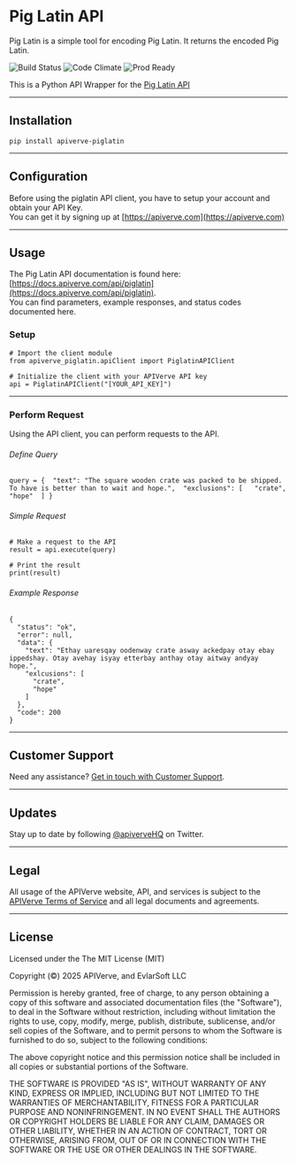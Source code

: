 Pig Latin API
============

Pig Latin is a simple tool for encoding Pig Latin. It returns the encoded Pig Latin.

![Build Status](https://img.shields.io/badge/build-passing-green)
![Code Climate](https://img.shields.io/badge/maintainability-B-purple)
![Prod Ready](https://img.shields.io/badge/production-ready-blue)

This is a Python API Wrapper for the [Pig Latin API](https://apiverve.com/marketplace/api/piglatin)

---

## Installation
	pip install apiverve-piglatin

---

## Configuration

Before using the piglatin API client, you have to setup your account and obtain your API Key.  
You can get it by signing up at [https://apiverve.com](https://apiverve.com)

---

## Usage

The Pig Latin API documentation is found here: [https://docs.apiverve.com/api/piglatin](https://docs.apiverve.com/api/piglatin).  
You can find parameters, example responses, and status codes documented here.

### Setup

```
# Import the client module
from apiverve_piglatin.apiClient import PiglatinAPIClient

# Initialize the client with your APIVerve API key
api = PiglatinAPIClient("[YOUR_API_KEY]")
```

---


### Perform Request
Using the API client, you can perform requests to the API.

###### Define Query

```
query = {  "text": "The square wooden crate was packed to be shipped. To have is better than to wait and hope.",  "exclusions": [   "crate",   "hope"  ] }
```

###### Simple Request

```
# Make a request to the API
result = api.execute(query)

# Print the result
print(result)
```

###### Example Response

```
{
  "status": "ok",
  "error": null,
  "data": {
    "text": "Ethay uaresqay oodenway crate asway ackedpay otay ebay ippedshay. Otay avehay isyay etterbay anthay otay aitway andyay hope.",
    "exlcusions": [
      "crate",
      "hope"
    ]
  },
  "code": 200
}
```

---

## Customer Support

Need any assistance? [Get in touch with Customer Support](https://apiverve.com/contact).

---

## Updates
Stay up to date by following [@apiverveHQ](https://twitter.com/apiverveHQ) on Twitter.

---

## Legal

All usage of the APIVerve website, API, and services is subject to the [APIVerve Terms of Service](https://apiverve.com/terms) and all legal documents and agreements.

---

## License
Licensed under the The MIT License (MIT)

Copyright (&copy;) 2025 APIVerve, and EvlarSoft LLC

Permission is hereby granted, free of charge, to any person obtaining a copy of this software and associated documentation files (the "Software"), to deal in the Software without restriction, including without limitation the rights to use, copy, modify, merge, publish, distribute, sublicense, and/or sell copies of the Software, and to permit persons to whom the Software is furnished to do so, subject to the following conditions:

The above copyright notice and this permission notice shall be included in all copies or substantial portions of the Software.

THE SOFTWARE IS PROVIDED "AS IS", WITHOUT WARRANTY OF ANY KIND, EXPRESS OR IMPLIED, INCLUDING BUT NOT LIMITED TO THE WARRANTIES OF MERCHANTABILITY, FITNESS FOR A PARTICULAR PURPOSE AND NONINFRINGEMENT. IN NO EVENT SHALL THE AUTHORS OR COPYRIGHT HOLDERS BE LIABLE FOR ANY CLAIM, DAMAGES OR OTHER LIABILITY, WHETHER IN AN ACTION OF CONTRACT, TORT OR OTHERWISE, ARISING FROM, OUT OF OR IN CONNECTION WITH THE SOFTWARE OR THE USE OR OTHER DEALINGS IN THE SOFTWARE.